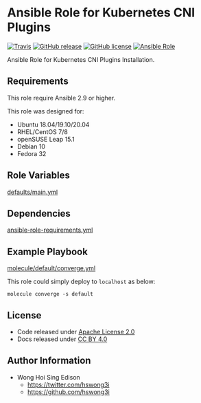 # Ansible Role for Kubernetes CNI Plugins

[![Travis](https://img.shields.io/travis/com/alvistack/ansible-role-cni_plugins.svg)](https://travis-ci.com/alvistack/ansible-role-cni_plugins)
[![GitHub release](https://img.shields.io/github/release/alvistack/ansible-role-cni_plugins.svg)](https://github.com/alvistack/ansible-role-cni_plugins)
[![GitHub license](https://img.shields.io/github/license/alvistack/ansible-role-cni_plugins.svg)](https://github.com/alvistack/ansible-role-cni_plugins/blob/master/LICENSE)
[![Ansible Role](https://img.shields.io/badge/galaxy-alvistack.cni_plugins-blue.svg)](https://galaxy.ansible.com/alvistack/cni_plugins)

Ansible Role for Kubernetes CNI Plugins Installation.

## Requirements

This role require Ansible 2.9 or higher.

This role was designed for:

  - Ubuntu 18.04/19.10/20.04
  - RHEL/CentOS 7/8
  - openSUSE Leap 15.1
  - Debian 10
  - Fedora 32

## Role Variables

[defaults/main.yml](defaults/main.yml)

## Dependencies

[ansible-role-requirements.yml](ansible-role-requirements.yml)

## Example Playbook

[molecule/default/converge.yml](molecule/default/converge.yml)

This role could simply deploy to `localhost` as below:

    molecule converge -s default

## License

  - Code released under [Apache License 2.0](LICENSE)
  - Docs released under [CC BY 4.0](http://creativecommons.org/licenses/by/4.0/)

## Author Information

  - Wong Hoi Sing Edison
      - <https://twitter.com/hswong3i>
      - <https://github.com/hswong3i>
